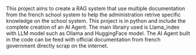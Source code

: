This project aims to create a RAG system that use multiple documentation from the french school system to help the administration retrive specific knowledge on the school system. This project is in python and include the complete creation of an AI Agent. The main librairy used is Llama_index with LLM model such as Ollama and HuggingFace model. The AI Agent built in the code can be feed with official documentation from french government directly scrap on the internet.